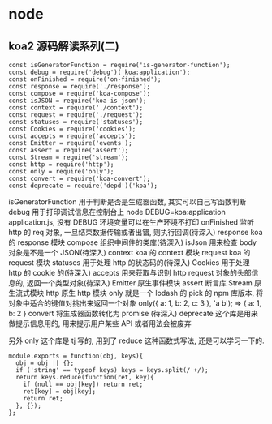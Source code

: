  # node

## koa2 源码解读系列(二)
```
const isGeneratorFunction = require('is-generator-function');
const debug = require('debug')('koa:application');
const onFinished = require('on-finished');
const response = require('./response');
const compose = require('koa-compose');
const isJSON = require('koa-is-json');
const context = require('./context');
const request = require('./request');
const statuses = require('statuses');
const Cookies = require('cookies');
const accepts = require('accepts');
const Emitter = require('events');
const assert = require('assert');
const Stream = require('stream');
const http = require('http');
const only = require('only');
const convert = require('koa-convert');
const deprecate = require('depd')('koa');
```
isGeneratorFunction 用于判断是否是生成器函数, 其实可以自己写函数判断
debug 用于打印调试信息在控制台上 node DEBUG=koa:application application.js, 没有 DEBUG 环境变量可以在生产环境不打印
onFinished 监听 http 的 req 对象, 一旦结束数据传输或者出错, 则执行回调(待深入)
response koa 的 response 模块
compose 组织中间件的类库(待深入)
isJson 用来检查 body 对象是不是一个 JSON(待深入)
context koa 的 context 模块
request koa 的 request 模块
statuses 用于处理 http 的状态码的(待深入)
Cookies 用于处理 http 的 cookie 的(待深入)
accepts 用来获取与识别 http request 对象的头部信息的, 返回一个类型对象(待深入)
Emitter 原生事件模块
assert 断言库
Stream 原生流式模块
http 原生 http 模块
only 就是一个 lodash 的 pick 的 npm 库版本, 将对象中适合的键值对挑出来返回一个对象 only({ a: 1, b: 2, c: 3 }, 'a b'); => { a: 1, b: 2 }
convert 将生成器函数转化为 promise (待深入)
deprecate 这个库是用来做提示信息用的, 用来提示用户某些 API 或者用法会被废弃

另外 only 这个库是 tj 写的, 用到了 reduce 这种函数式写法, 还是可以学习一下的.
```
module.exports = function(obj, keys){
  obj = obj || {};
  if ('string' == typeof keys) keys = keys.split(/ +/);
  return keys.reduce(function(ret, key){
    if (null == obj[key]) return ret;
    ret[key] = obj[key];
    return ret;
  }, {});
};
```